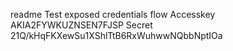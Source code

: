 readme 
Test exposed credentials flow 
Accesskey AKIA2FYWKUZNSEN7FJSP
Secret 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
